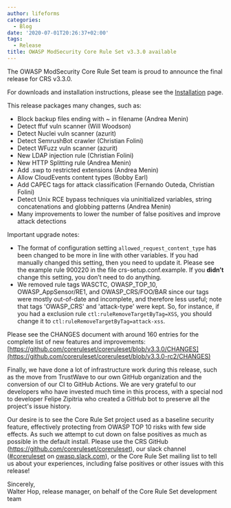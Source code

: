 ```yaml
---
author: lifeforms
categories:
  - Blog
date: '2020-07-01T20:26:37+02:00'
tags:
  - Release
title: OWASP ModSecurity Core Rule Set v3.3.0 available
---
```



The OWASP ModSecurity Core Rule Set team is proud to announce the final release for CRS v3.3.0.

For downloads and installation instructions, please see the [Installation]("/docs/deployment/install") page.

This release packages many changes, such as:

- Block backup files ending with ~ in filename (Andrea Menin)
- Detect ffuf vuln scanner (Will Woodson)
- Detect Nuclei vuln scanner (azurit)
- Detect SemrushBot crawler (Christian Folini)
- Detect WFuzz vuln scanner (azurit)
- New LDAP injection rule (Christian Folini)
- New HTTP Splitting rule (Andrea Menin)
- Add .swp to restricted extensions (Andrea Menin)
- Allow CloudEvents content types (Bobby Earl)
- Add CAPEC tags for attack classification (Fernando Outeda, Christian Folini)
- Detect Unix RCE bypass techniques via uninitialized variables, string concatenations and globbing patterns (Andrea Menin)
- Many improvements to lower the number of false positives and improve attack detections

Important upgrade notes:

- The format of configuration setting `allowed_request_content_type` has been changed to be more in line with other variables. If you had manually changed this setting, then you need to update it. Please see the example rule 900220 in the file crs-setup.conf.example. If you **didn’t** change this setting, you don’t need to do anything.
- We removed rule tags WASCTC, OWASP\_TOP\_10, OWASP\_AppSensor/RE1, and OWASP\_CRS/FOO/BAR since our tags were mostly out-of-date and incomplete, and therefore less useful; note that tags 'OWASP\_CRS' and 'attack-type' were kept. So, for instance, if you had a exclusion rule `ctl:ruleRemoveTargetByTag=XSS`, you should change it to `ctl:ruleRemoveTargetByTag=attack-xss`.

Please see the CHANGES document with around 160 entries for the complete list of new features and improvements: [https://github.com/coreruleset/coreruleset/blob/v3.3.0/CHANGES](https://github.com/coreruleset/coreruleset/blob/v3.3.0-rc2/CHANGES)

Finally, we have done a lot of infrastructure work during this release, such as the move from TrustWave to our own GitHub organization and the conversion of our CI to GitHub Actions. We are very grateful to our developers who have invested much time in this process, with a special nod to developer Felipe Zipitria who created a GitHub bot to preserve all the project's issue history.

Our desire is to see the Core Rule Set project used as a baseline security feature, effectively protecting from OWASP TOP 10 risks with few side effects. As such we attempt to cut down on false positives as much as possible in the default install. Please use the CRS GitHub (<https://github.com/coreruleset/coreruleset>), our slack channel ([\#coreruleset](https://owasp.slack.com/archives/CBKGH8A5P) on [owasp.slack.com](https://owasp.slack.com)), or the Core Rule Set mailing list to tell us about your experiences, including false positives or other issues with this release!

Sincerely,  
Walter Hop, release manager, on behalf of the Core Rule Set development team
